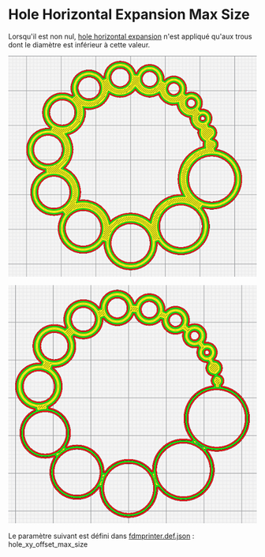 # Hole Horizontal Expansion Max Size

Lorsqu'il est non nul, [hole horizontal expansion](../shell/hole_xy_offset.md) n'est appliqué qu'aux trous dont le diamètre est inférieur à cette valeur.

![Expansion horizontale du trou Taille maximale = 0 mm et expansion de 1 mm](../../../articles/images-mb/hole_xy_offset_max_size_0_1.png)

![Expansion horizontale du trou Taille maximale = 10 mm et expansion de 1 mm](../../../articles/images-mb/hole_xy_offset_max_size_10_1.png)

Le paramètre suivant est défini dans [fdmprinter.def.json](https://github.com/smartavionics/Cura/blob/mb-master/resources/definitions/fdmprinter.def.json) : hole_xy_offset_max_size
